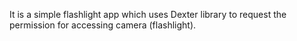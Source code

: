 It is a simple flashlight app which uses Dexter library to request the permission for accessing camera (flashlight).
